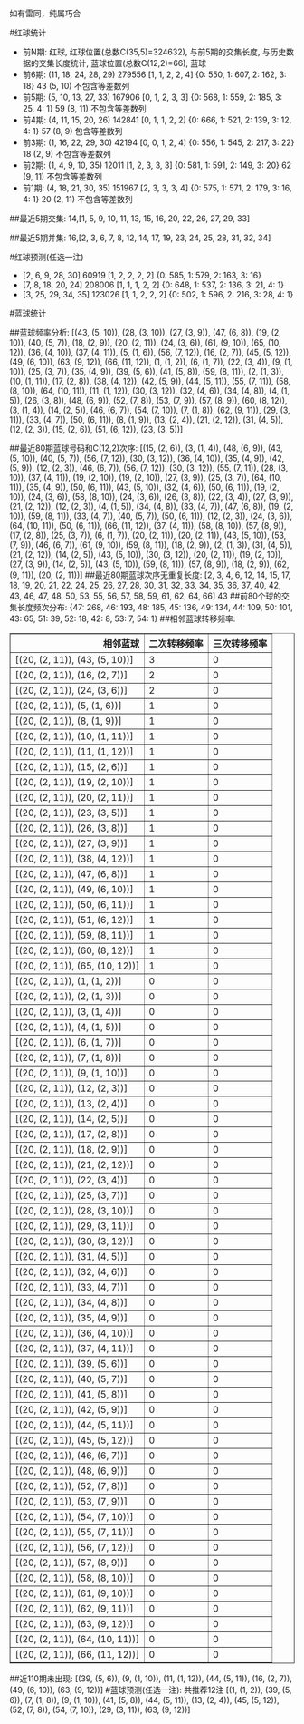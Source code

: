 <!-- 
.. title: 大乐透16022期(2016-02-27)数据分析报告
.. slug: dlott-16022-2016-02-27-report
.. date: 2016-02-28 08:00:00 UTC+08:00
.. tags: Lottery
.. link: 
.. description: 
.. type: text
-->

如有雷同，纯属巧合

<!-- TEASER_END-->

#红球统计

- 前N期: 红球, 红球位置(总数C(35,5)=324632), 与前5期的交集长度, 与历史数据的交集长度统计, 蓝球位置(总数C(12,2)=66), 蓝球
- 前6期: (11, 18, 24, 28, 29) 279556 [1, 1, 2, 2, 4] {0: 550, 1: 607, 2: 162, 3: 18} 43 (5, 10) 不包含等差数列
- 前5期: (5, 10, 13, 27, 33) 167906 [0, 1, 2, 3, 3] {0: 568, 1: 559, 2: 185, 3: 25, 4: 1} 59 (8, 11) 不包含等差数列
- 前4期: (4, 11, 15, 20, 26) 142841 [0, 1, 1, 2, 2] {0: 666, 1: 521, 2: 139, 3: 12, 4: 1} 57 (8, 9) 包含等差数列
- 前3期: (1, 16, 22, 29, 30) 42194 [0, 0, 1, 2, 4] {0: 556, 1: 545, 2: 217, 3: 22} 18 (2, 9) 不包含等差数列
- 前2期: (1, 4, 9, 10, 35) 12011 [1, 2, 3, 3, 3] {0: 581, 1: 591, 2: 149, 3: 20} 62 (9, 11) 不包含等差数列
- 前1期: (4, 18, 21, 30, 35) 151967 [2, 3, 3, 3, 4] {0: 575, 1: 571, 2: 179, 3: 16, 4: 1} 20 (2, 11) 不包含等差数列

##最近5期交集:
14,[1, 5, 9, 10, 11, 13, 15, 16, 20, 22, 26, 27, 29, 33]

##最近5期并集:
16,[2, 3, 6, 7, 8, 12, 14, 17, 19, 23, 24, 25, 28, 31, 32, 34]

#红球预测(任选一注)

- [2, 6, 9, 28, 30] 60919 [1, 2, 2, 2, 2] {0: 585, 1: 579, 2: 163, 3: 16}
- [7, 8, 18, 20, 24] 208006 [1, 1, 1, 2, 2] {0: 648, 1: 537, 2: 136, 3: 21, 4: 1}
- [3, 25, 29, 34, 35] 123026 [1, 1, 2, 2, 2] {0: 502, 1: 596, 2: 216, 3: 28, 4: 1}

#蓝球统计

##蓝球频率分析:
[(43, (5, 10)), (28, (3, 10)), (27, (3, 9)), (47, (6, 8)), (19, (2, 10)), (40, (5, 7)), (18, (2, 9)), (20, (2, 11)), (24, (3, 6)), (61, (9, 10)), (65, (10, 12)), (36, (4, 10)), (37, (4, 11)), (5, (1, 6)), (56, (7, 12)), (16, (2, 7)), (45, (5, 12)), (49, (6, 10)), (63, (9, 12)), (66, (11, 12)), (1, (1, 2)), (6, (1, 7)), (22, (3, 4)), (9, (1, 10)), (25, (3, 7)), (35, (4, 9)), (39, (5, 6)), (41, (5, 8)), (59, (8, 11)), (2, (1, 3)), (10, (1, 11)), (17, (2, 8)), (38, (4, 12)), (42, (5, 9)), (44, (5, 11)), (55, (7, 11)), (58, (8, 10)), (64, (10, 11)), (11, (1, 12)), (30, (3, 12)), (32, (4, 6)), (34, (4, 8)), (4, (1, 5)), (26, (3, 8)), (48, (6, 9)), (52, (7, 8)), (53, (7, 9)), (57, (8, 9)), (60, (8, 12)), (3, (1, 4)), (14, (2, 5)), (46, (6, 7)), (54, (7, 10)), (7, (1, 8)), (62, (9, 11)), (29, (3, 11)), (33, (4, 7)), (50, (6, 11)), (8, (1, 9)), (13, (2, 4)), (21, (2, 12)), (31, (4, 5)), (12, (2, 3)), (15, (2, 6)), (51, (6, 12)), (23, (3, 5))]

##最近80期蓝球号码和C(12,2)次序:
 [(15, (2, 6)), (3, (1, 4)), (48, (6, 9)), (43, (5, 10)), (40, (5, 7)), (56, (7, 12)), (30, (3, 12)), (36, (4, 10)), (35, (4, 9)), (42, (5, 9)), (12, (2, 3)), (46, (6, 7)), (56, (7, 12)), (30, (3, 12)), (55, (7, 11)), (28, (3, 10)), (37, (4, 11)), (19, (2, 10)), (19, (2, 10)), (27, (3, 9)), (25, (3, 7)), (64, (10, 11)), (35, (4, 9)), (50, (6, 11)), (43, (5, 10)), (32, (4, 6)), (50, (6, 11)), (19, (2, 10)), (24, (3, 6)), (58, (8, 10)), (24, (3, 6)), (26, (3, 8)), (22, (3, 4)), (27, (3, 9)), (21, (2, 12)), (12, (2, 3)), (4, (1, 5)), (34, (4, 8)), (33, (4, 7)), (47, (6, 8)), (19, (2, 10)), (59, (8, 11)), (33, (4, 7)), (40, (5, 7)), (50, (6, 11)), (12, (2, 3)), (24, (3, 6)), (64, (10, 11)), (50, (6, 11)), (66, (11, 12)), (37, (4, 11)), (58, (8, 10)), (57, (8, 9)), (17, (2, 8)), (25, (3, 7)), (6, (1, 7)), (20, (2, 11)), (20, (2, 11)), (43, (5, 10)), (53, (7, 9)), (46, (6, 7)), (61, (9, 10)), (59, (8, 11)), (18, (2, 9)), (2, (1, 3)), (31, (4, 5)), (21, (2, 12)), (14, (2, 5)), (43, (5, 10)), (30, (3, 12)), (20, (2, 11)), (19, (2, 10)), (27, (3, 9)), (14, (2, 5)), (43, (5, 10)), (59, (8, 11)), (57, (8, 9)), (18, (2, 9)), (62, (9, 11)), (20, (2, 11))]
##最近80期蓝球次序无重复长度:
 [2, 3, 4, 6, 12, 14, 15, 17, 18, 19, 20, 21, 22, 24, 25, 26, 27, 28, 30, 31, 32, 33, 34, 35, 36, 37, 40, 42, 43, 46, 47, 48, 50, 53, 55, 56, 57, 58, 59, 61, 62, 64, 66] 43
##前80个球的交集长度频次分布:
{47: 268, 46: 193, 48: 185, 45: 136, 49: 134, 44: 109, 50: 101, 43: 65, 51: 39, 52: 18, 42: 8, 53: 7, 54: 1}
##相邻蓝球转移频率:
 <table border="1" class="table table-striped dataframe">
  <thead>
    <tr style="text-align: right;">
      <th>相邻蓝球</th>
      <th>二次转移频率</th>
      <th>三次转移频率</th>
    </tr>
  </thead>
  <tbody>
    <tr>
      <td>[(20, (2, 11)), (43, (5, 10))]</td>
      <td>3</td>
      <td>0</td>
    </tr>
    <tr>
      <td>[(20, (2, 11)), (16, (2, 7))]</td>
      <td>2</td>
      <td>0</td>
    </tr>
    <tr>
      <td>[(20, (2, 11)), (24, (3, 6))]</td>
      <td>2</td>
      <td>0</td>
    </tr>
    <tr>
      <td>[(20, (2, 11)), (5, (1, 6))]</td>
      <td>1</td>
      <td>0</td>
    </tr>
    <tr>
      <td>[(20, (2, 11)), (8, (1, 9))]</td>
      <td>1</td>
      <td>0</td>
    </tr>
    <tr>
      <td>[(20, (2, 11)), (10, (1, 11))]</td>
      <td>1</td>
      <td>0</td>
    </tr>
    <tr>
      <td>[(20, (2, 11)), (11, (1, 12))]</td>
      <td>1</td>
      <td>0</td>
    </tr>
    <tr>
      <td>[(20, (2, 11)), (15, (2, 6))]</td>
      <td>1</td>
      <td>0</td>
    </tr>
    <tr>
      <td>[(20, (2, 11)), (19, (2, 10))]</td>
      <td>1</td>
      <td>0</td>
    </tr>
    <tr>
      <td>[(20, (2, 11)), (20, (2, 11))]</td>
      <td>1</td>
      <td>0</td>
    </tr>
    <tr>
      <td>[(20, (2, 11)), (23, (3, 5))]</td>
      <td>1</td>
      <td>0</td>
    </tr>
    <tr>
      <td>[(20, (2, 11)), (26, (3, 8))]</td>
      <td>1</td>
      <td>0</td>
    </tr>
    <tr>
      <td>[(20, (2, 11)), (27, (3, 9))]</td>
      <td>1</td>
      <td>0</td>
    </tr>
    <tr>
      <td>[(20, (2, 11)), (38, (4, 12))]</td>
      <td>1</td>
      <td>0</td>
    </tr>
    <tr>
      <td>[(20, (2, 11)), (47, (6, 8))]</td>
      <td>1</td>
      <td>0</td>
    </tr>
    <tr>
      <td>[(20, (2, 11)), (49, (6, 10))]</td>
      <td>1</td>
      <td>0</td>
    </tr>
    <tr>
      <td>[(20, (2, 11)), (50, (6, 11))]</td>
      <td>1</td>
      <td>0</td>
    </tr>
    <tr>
      <td>[(20, (2, 11)), (51, (6, 12))]</td>
      <td>1</td>
      <td>0</td>
    </tr>
    <tr>
      <td>[(20, (2, 11)), (59, (8, 11))]</td>
      <td>1</td>
      <td>0</td>
    </tr>
    <tr>
      <td>[(20, (2, 11)), (60, (8, 12))]</td>
      <td>1</td>
      <td>0</td>
    </tr>
    <tr>
      <td>[(20, (2, 11)), (65, (10, 12))]</td>
      <td>1</td>
      <td>0</td>
    </tr>
    <tr>
      <td>[(20, (2, 11)), (1, (1, 2))]</td>
      <td>0</td>
      <td>0</td>
    </tr>
    <tr>
      <td>[(20, (2, 11)), (2, (1, 3))]</td>
      <td>0</td>
      <td>0</td>
    </tr>
    <tr>
      <td>[(20, (2, 11)), (3, (1, 4))]</td>
      <td>0</td>
      <td>0</td>
    </tr>
    <tr>
      <td>[(20, (2, 11)), (4, (1, 5))]</td>
      <td>0</td>
      <td>0</td>
    </tr>
    <tr>
      <td>[(20, (2, 11)), (6, (1, 7))]</td>
      <td>0</td>
      <td>0</td>
    </tr>
    <tr>
      <td>[(20, (2, 11)), (7, (1, 8))]</td>
      <td>0</td>
      <td>0</td>
    </tr>
    <tr>
      <td>[(20, (2, 11)), (9, (1, 10))]</td>
      <td>0</td>
      <td>0</td>
    </tr>
    <tr>
      <td>[(20, (2, 11)), (12, (2, 3))]</td>
      <td>0</td>
      <td>0</td>
    </tr>
    <tr>
      <td>[(20, (2, 11)), (13, (2, 4))]</td>
      <td>0</td>
      <td>0</td>
    </tr>
    <tr>
      <td>[(20, (2, 11)), (14, (2, 5))]</td>
      <td>0</td>
      <td>0</td>
    </tr>
    <tr>
      <td>[(20, (2, 11)), (17, (2, 8))]</td>
      <td>0</td>
      <td>0</td>
    </tr>
    <tr>
      <td>[(20, (2, 11)), (18, (2, 9))]</td>
      <td>0</td>
      <td>0</td>
    </tr>
    <tr>
      <td>[(20, (2, 11)), (21, (2, 12))]</td>
      <td>0</td>
      <td>0</td>
    </tr>
    <tr>
      <td>[(20, (2, 11)), (22, (3, 4))]</td>
      <td>0</td>
      <td>0</td>
    </tr>
    <tr>
      <td>[(20, (2, 11)), (25, (3, 7))]</td>
      <td>0</td>
      <td>0</td>
    </tr>
    <tr>
      <td>[(20, (2, 11)), (28, (3, 10))]</td>
      <td>0</td>
      <td>0</td>
    </tr>
    <tr>
      <td>[(20, (2, 11)), (29, (3, 11))]</td>
      <td>0</td>
      <td>0</td>
    </tr>
    <tr>
      <td>[(20, (2, 11)), (30, (3, 12))]</td>
      <td>0</td>
      <td>0</td>
    </tr>
    <tr>
      <td>[(20, (2, 11)), (31, (4, 5))]</td>
      <td>0</td>
      <td>0</td>
    </tr>
    <tr>
      <td>[(20, (2, 11)), (32, (4, 6))]</td>
      <td>0</td>
      <td>0</td>
    </tr>
    <tr>
      <td>[(20, (2, 11)), (33, (4, 7))]</td>
      <td>0</td>
      <td>0</td>
    </tr>
    <tr>
      <td>[(20, (2, 11)), (34, (4, 8))]</td>
      <td>0</td>
      <td>0</td>
    </tr>
    <tr>
      <td>[(20, (2, 11)), (35, (4, 9))]</td>
      <td>0</td>
      <td>0</td>
    </tr>
    <tr>
      <td>[(20, (2, 11)), (36, (4, 10))]</td>
      <td>0</td>
      <td>0</td>
    </tr>
    <tr>
      <td>[(20, (2, 11)), (37, (4, 11))]</td>
      <td>0</td>
      <td>0</td>
    </tr>
    <tr>
      <td>[(20, (2, 11)), (39, (5, 6))]</td>
      <td>0</td>
      <td>0</td>
    </tr>
    <tr>
      <td>[(20, (2, 11)), (40, (5, 7))]</td>
      <td>0</td>
      <td>0</td>
    </tr>
    <tr>
      <td>[(20, (2, 11)), (41, (5, 8))]</td>
      <td>0</td>
      <td>0</td>
    </tr>
    <tr>
      <td>[(20, (2, 11)), (42, (5, 9))]</td>
      <td>0</td>
      <td>0</td>
    </tr>
    <tr>
      <td>[(20, (2, 11)), (44, (5, 11))]</td>
      <td>0</td>
      <td>0</td>
    </tr>
    <tr>
      <td>[(20, (2, 11)), (45, (5, 12))]</td>
      <td>0</td>
      <td>0</td>
    </tr>
    <tr>
      <td>[(20, (2, 11)), (46, (6, 7))]</td>
      <td>0</td>
      <td>0</td>
    </tr>
    <tr>
      <td>[(20, (2, 11)), (48, (6, 9))]</td>
      <td>0</td>
      <td>0</td>
    </tr>
    <tr>
      <td>[(20, (2, 11)), (52, (7, 8))]</td>
      <td>0</td>
      <td>0</td>
    </tr>
    <tr>
      <td>[(20, (2, 11)), (53, (7, 9))]</td>
      <td>0</td>
      <td>0</td>
    </tr>
    <tr>
      <td>[(20, (2, 11)), (54, (7, 10))]</td>
      <td>0</td>
      <td>0</td>
    </tr>
    <tr>
      <td>[(20, (2, 11)), (55, (7, 11))]</td>
      <td>0</td>
      <td>0</td>
    </tr>
    <tr>
      <td>[(20, (2, 11)), (56, (7, 12))]</td>
      <td>0</td>
      <td>0</td>
    </tr>
    <tr>
      <td>[(20, (2, 11)), (57, (8, 9))]</td>
      <td>0</td>
      <td>0</td>
    </tr>
    <tr>
      <td>[(20, (2, 11)), (58, (8, 10))]</td>
      <td>0</td>
      <td>0</td>
    </tr>
    <tr>
      <td>[(20, (2, 11)), (61, (9, 10))]</td>
      <td>0</td>
      <td>0</td>
    </tr>
    <tr>
      <td>[(20, (2, 11)), (62, (9, 11))]</td>
      <td>0</td>
      <td>0</td>
    </tr>
    <tr>
      <td>[(20, (2, 11)), (63, (9, 12))]</td>
      <td>0</td>
      <td>0</td>
    </tr>
    <tr>
      <td>[(20, (2, 11)), (64, (10, 11))]</td>
      <td>0</td>
      <td>0</td>
    </tr>
    <tr>
      <td>[(20, (2, 11)), (66, (11, 12))]</td>
      <td>0</td>
      <td>0</td>
    </tr>
  </tbody>
</table>
##近110期未出现:
 [(39, (5, 6)), (9, (1, 10)), (11, (1, 12)), (44, (5, 11)), (16, (2, 7)), (49, (6, 10)), (63, (9, 12))]
#蓝球预测(任选一注):
共推荐12注
 [(1, (1, 2)), (39, (5, 6)), (7, (1, 8)), (9, (1, 10)), (41, (5, 8)), (44, (5, 11)), (13, (2, 4)), (45, (5, 12)), (52, (7, 8)), (54, (7, 10)), (29, (3, 11)), (63, (9, 12))]

